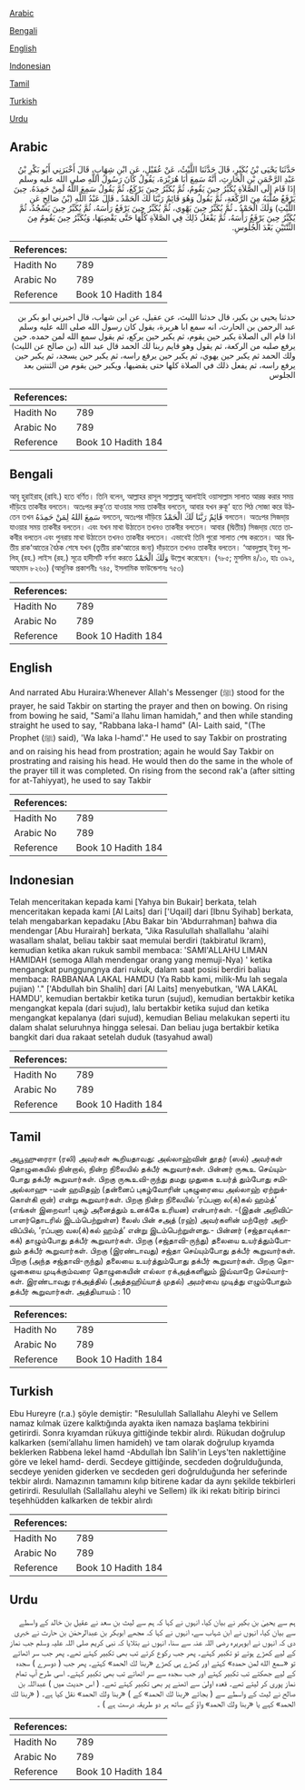 [Arabic](#arabic)

[Bengali](#bengali)

[English](#english)

[Indonesian](#indonesian)

[Tamil](#tamil)

[Turkish](#turkish)

[Urdu](#urdu)

## Arabic


<div dir="rtl" lang="ar" style={{fontSize:'larger',backgroundColor:'#f8f9fa',padding:20}}>
حَدَّثَنَا يَحْيَى بْنُ بُكَيْرٍ، قَالَ حَدَّثَنَا اللَّيْثُ، عَنْ عُقَيْلٍ، عَنِ ابْنِ شِهَابٍ، قَالَ أَخْبَرَنِي أَبُو بَكْرِ بْنُ عَبْدِ الرَّحْمَنِ بْنِ الْحَارِثِ، أَنَّهُ سَمِعَ أَبَا هُرَيْرَةَ، يَقُولُ كَانَ رَسُولُ اللَّهِ صلى الله عليه وسلم إِذَا قَامَ إِلَى الصَّلاَةِ يُكَبِّرُ حِينَ يَقُومُ، ثُمَّ يُكَبِّرُ حِينَ يَرْكَعُ، ثُمَّ يَقُولُ سَمِعَ اللَّهُ لَمِنْ حَمِدَهُ‏.‏ حِينَ يَرْفَعُ صُلْبَهُ مِنَ الرَّكْعَةِ، ثُمَّ يَقُولُ وَهُوَ قَائِمٌ رَبَّنَا لَكَ الْحَمْدُ ـ قَالَ عَبْدُ اللَّهِ ‏(‏بْنُ صَالِحٍ عَنِ اللَّيْثِ‏)‏ وَلَكَ الْحَمْدُ ـ ثُمَّ يُكَبِّرُ حِينَ يَهْوِي، ثُمَّ يُكَبِّرُ حِينَ يَرْفَعُ رَأْسَهُ، ثُمَّ يُكَبِّرُ حِينَ يَسْجُدُ، ثُمَّ يُكَبِّرُ حِينَ يَرْفَعُ رَأْسَهُ، ثُمَّ يَفْعَلُ ذَلِكَ فِي الصَّلاَةِ كُلِّهَا حَتَّى يَقْضِيَهَا، وَيُكَبِّرُ حِينَ يَقُومُ مِنَ الثِّنْتَيْنِ بَعْدَ الْجُلُوسِ‏.‏
</div>
<div style={{backgroundColor:'#f8f9fa',padding:20, marginBottom: 10}}><table> <thead> <tr> <th>References:</th> <th></th> </tr> </thead> <tbody><tr><td>Hadith No</td><td>789</td></tr><tr><td>Arabic No</td><td>789</td></tr><tr><td>Reference</td><td>Book 10 Hadith 184</td></tr></tbody></table></div>


<div dir="rtl" lang="ar" style={{fontSize:'larger',backgroundColor:'#f8f9fa',padding:20}}>
حدثنا يحيى بن بكير، قال حدثنا الليث، عن عقيل، عن ابن شهاب، قال اخبرني ابو بكر بن عبد الرحمن بن الحارث، انه سمع ابا هريرة، يقول كان رسول الله صلى الله عليه وسلم اذا قام الى الصلاة يكبر حين يقوم، ثم يكبر حين يركع، ثم يقول سمع الله لمن حمده. حين يرفع صلبه من الركعة، ثم يقول وهو قايم ربنا لك الحمد قال عبد الله (بن صالح عن الليث) ولك الحمد ثم يكبر حين يهوي، ثم يكبر حين يرفع راسه، ثم يكبر حين يسجد، ثم يكبر حين يرفع راسه، ثم يفعل ذلك في الصلاة كلها حتى يقضيها، ويكبر حين يقوم من الثنتين بعد الجلوس
</div>
<div style={{backgroundColor:'#f8f9fa',padding:20, marginBottom: 10}}><table> <thead> <tr> <th>References:</th> <th></th> </tr> </thead> <tbody><tr><td>Hadith No</td><td>789</td></tr><tr><td>Arabic No</td><td>789</td></tr><tr><td>Reference</td><td>Book 10 Hadith 184</td></tr></tbody></table></div>

## Bengali


<div dir="ltr" lang="bn" style={{fontSize:'larger',backgroundColor:'#f8f9fa',padding:20}}>
আবূ হুরাইরাহ্ (রাযি.) হতে বর্ণিত। তিনি বলেন, আল্লাহর রাসূল সাল্লাল্লাহু আলাইহি ওয়াসাল্লাম সালাত আরম্ভ করার সময় দাঁড়িয়ে তাকবীর বলতেন। অতঃপর রুকূ‘তে যাওয়ার সময় তাকবীর বলতেন, আবার যখন রুকূ‘ হতে পিঠ সোজা করে উঠতেন তখন سَمِعَ اللهُ لِمَنْ حَمِدَهُ বলতেন, অতঃপর দাঁড়িয়ে قَائِمٌ رَبَّنَا لَكَ الْحَمْدُ বলতেন। অতঃপর সিজদা্য় যাওয়ার সময় তাকবীর বলতেন। এবং যখন মাথা উঠাতেন তখনও তাকবীর বলতেন। আবার (দ্বিতীয়) সিজদা্য় যেতে তাকবীর বলতেন এবং পুনরায় মাথা উঠাতেন তখনও তাকবীর বলতেন। এভাবেই তিনি পুরো সালাত শেষ করতেন। আর দ্বিতীয় রাক‘আতের বৈঠক শেষে যখন (তৃতীয় রাক‘আতের জন্য) দাঁড়াতেন তখনও তাকবীর বলতেন। ‘আবদুল্লাহ্ ইবনু সালিহ্ (রহ.) লাইস (রহ.) সূত্রে হাদীসটি বর্ণনা করতে وَلَكَ الْحَمْدُ উল্লেখ করেছেন। (৭৮৫; মুসলিম ৪/১০, হাঃ ৩৯২, আহমাদ ৮২৬০) (আধুনিক প্রকাশনীঃ ৭৪৫, ইসলামিক ফাউন্ডেশনঃ ৭৫৩)
</div>
<div style={{backgroundColor:'#f8f9fa',padding:20, marginBottom: 10}}><table> <thead> <tr> <th>References:</th> <th></th> </tr> </thead> <tbody><tr><td>Hadith No</td><td>789</td></tr><tr><td>Arabic No</td><td>789</td></tr><tr><td>Reference</td><td>Book 10 Hadith 184</td></tr></tbody></table></div>

## English


<div dir="ltr" lang="en" style={{fontSize:'larger',backgroundColor:'#f8f9fa',padding:20}}>
And narrated Abu Huraira:Whenever Allah's Messenger (ﷺ) stood for the prayer, he said Takbir on starting the prayer and then on bowing. On rising from bowing he said, "Sami'a llahu liman hamidah," and then while standing straight he used to say, "Rabbana laka-l hamd" (Al- Laith said, "(The Prophet (ﷺ) said), 'Wa laka l-hamd'." He used to say Takbir on prostrating and on raising his head from prostration; again he would Say Takbir on prostrating and raising his head. He would then do the same in the whole of the prayer till it was completed. On rising from the second rak'a (after sitting for at-Tahiyyat), he used to say Takbir
</div>
<div style={{backgroundColor:'#f8f9fa',padding:20, marginBottom: 10}}><table> <thead> <tr> <th>References:</th> <th></th> </tr> </thead> <tbody><tr><td>Hadith No</td><td>789</td></tr><tr><td>Arabic No</td><td>789</td></tr><tr><td>Reference</td><td>Book 10 Hadith 184</td></tr></tbody></table></div>

## Indonesian


<div dir="ltr" lang="id" style={{fontSize:'larger',backgroundColor:'#f8f9fa',padding:20}}>
Telah menceritakan kepada kami [Yahya bin Bukair] berkata, telah menceritakan kepada kami [Al Laits] dari ['Uqail] dari [Ibnu Syihab] berkata, telah mengabarkan kepadaku [Abu Bakar bin 'Abdurrahman] bahwa dia mendengar [Abu Hurairah] berkata, "Jika Rasulullah shallallahu 'alaihi wasallam shalat, beliau takbir saat memulai berdiri (takbiratul Ikram), kemudian ketika akan rukuk sambil membaca: 'SAMI'ALLAHU LIMAN HAMIDAH (semoga Allah mendengar orang yang memuji-Nya) ' ketika mengangkat punggungnya dari rukuk, dalam saat posisi berdiri baliau membaca: RABBANAA LAKAL HAMDU (Ya Rabb kami, milik-Mu lah segala pujian) '." ['Abdullah bin Shalih] dari [Al Laits] menyebutkan, 'WA LAKAL HAMDU', kemudian bertakbir ketika turun (sujud), kemudian bertakbir ketika mengangkat kepala (dari sujud), lalu bertakbir ketika sujud dan ketika mengangkat kepalanya (dari sujud), kemudian Beliau melakukan seperti itu dalam shalat seluruhnya hingga selesai. Dan beliau juga bertakbir ketika bangkit dari dua rakaat setelah duduk (tasyahud awal)
</div>
<div style={{backgroundColor:'#f8f9fa',padding:20, marginBottom: 10}}><table> <thead> <tr> <th>References:</th> <th></th> </tr> </thead> <tbody><tr><td>Hadith No</td><td>789</td></tr><tr><td>Arabic No</td><td>789</td></tr><tr><td>Reference</td><td>Book 10 Hadith 184</td></tr></tbody></table></div>

## Tamil


<div dir="ltr" lang="ta" style={{fontSize:'larger',backgroundColor:'#f8f9fa',padding:20}}>
அபூஹுரைரா (ரலி) அவர்கள் கூறியதாவது: அல்லாஹ்வின் தூதர் (ஸல்) அவர்கள் தொழுகையில் நின்றால், நின்ற நிலையில் தக்பீர் கூறுவார்கள். பின்னர் ருகூஉ செய்யும்போது தக்பீர் கூறுவார்கள். பிறகு ருகூஉவி-ருந்து தமது முதுகை உயர்த் தும்போது சமிஅல்லாஹு -மன் ஹமிதஹ் (தன்னைப் புகழ்வோரின் புகழுரையை அல்லாஹ் ஏற்றுக்கொள்கி றான்) என்று கூறுவார்கள். பிறகு நின்ற நிலையில் ‘ரப்பனா ல(க்)கல் ஹம்த்’ (எங்கள் இறைவா! புகழ் அனைத்தும் உனக்கே உரியன) என்பார்கள். -(இதன் அறிவிப்பாளர்தொடரில் இடம்பெற்றுள்ள) லைஸ் பின் சஅத் (ரஹ்) அவர்களின் மற்றோர் அறிவிப்பில், ‘ரப்பனா வல(க்)கல் ஹம்த்’ என்று இடம்பெற்றுள்ளது.- பின்னர் (சஜ்தாவுக்காகக்) தாழும்போது தக்பீர் கூறுவார்கள். பிறகு (சஜ்தாவி-ருந்து) தலையை உயர்த்தும்போதும் தக்பீர் கூறுவார்கள். பிறகு (இரண்டாவது) சஜ்தா செய்யும்போது தக்பீர் கூறுவார்கள். பிறகு (அந்த சஜ்தாவி-ருந்து) தலையை உயர்த்தும்போது தக்பீர் கூறுவார்கள். பிறகு தொழுகையை முடிக்கும்வரை தொழுகையின் எல்லா ரக்அத்களிலும் இவ்வாறே செய்வார்கள். இரண்டாவது ரக்அத்தில் (அத்தஹிய்யாத் முதல்) அமர்வை முடித்து எழும்போதும் தக்பீர் கூறுவார்கள். அத்தியாயம் : 10
</div>
<div style={{backgroundColor:'#f8f9fa',padding:20, marginBottom: 10}}><table> <thead> <tr> <th>References:</th> <th></th> </tr> </thead> <tbody><tr><td>Hadith No</td><td>789</td></tr><tr><td>Arabic No</td><td>789</td></tr><tr><td>Reference</td><td>Book 10 Hadith 184</td></tr></tbody></table></div>

## Turkish


<div dir="ltr" lang="tr" style={{fontSize:'larger',backgroundColor:'#f8f9fa',padding:20}}>
Ebu Hureyre (r.a.) şöyle demiştir: "Resulullah Sallallahu Aleyhi ve Sellem namaz kılmak üzere kalktığında ayakta iken namaza başlama tekbirini getirirdi. Sonra kıyamdan rükuya gittiğinde tekbir alırdı. Rükudan doğrulup kalkarken (semi’allahu limen hamideh) ve tam olarak doğrulup kıyamda beklerken Rabbena lekel hamd -Abdullah İbn Salih'in Leys'ten naklettiğine göre ve lekel hamd- derdi. Secdeye gittiğinde, secdeden doğrulduğunda, secdeye yeniden giderken ve secdeden geri doğrulduğunda her seferinde tekbir alırdı. Namazının tamamını kılıp bitirene kadar da aynı şekilde tekbirleri getirirdi. Resulullah (Sallallahu aleyhi ve Sellem) ilk iki rekatı bitirip birinci teşehhüdden kalkarken de tekbir alırdı
</div>
<div style={{backgroundColor:'#f8f9fa',padding:20, marginBottom: 10}}><table> <thead> <tr> <th>References:</th> <th></th> </tr> </thead> <tbody><tr><td>Hadith No</td><td>789</td></tr><tr><td>Arabic No</td><td>789</td></tr><tr><td>Reference</td><td>Book 10 Hadith 184</td></tr></tbody></table></div>

## Urdu


<div dir="rtl" lang="ur" style={{fontSize:'larger',backgroundColor:'#f8f9fa',padding:20}}>
ہم سے یحییٰ بن بکیر نے بیان کیا، انہوں نے کہا کہ ہم سے لیث بن سعد نے عقیل بن خالد کے واسطے سے بیان کیا، انہوں نے ابن شہاب سے، انہوں نے کہا کہ مجھے ابوبکر بن عبدالرحمٰن بن حارث نے خبری دی کہ انہوں نے ابوہریرہ رضی اللہ عنہ سے سنا، انہوں نے بتلایا کہ نبی کریم صلی اللہ علیہ وسلم جب نماز کے لیے کھڑے ہوتے تو تکبیر کہتے۔ پھر جب رکوع کرتے تب بھی تکبیر کہتے تھے۔ پھر جب سر اٹھاتے تو «سمع الله لمن حمده‏» کہتے اور کھڑے ہی کھڑے «ربنا لك الحمد‏» کہتے۔ پھر جب ( دوسرے ) سجدہ کے لیے جھکتے تب تکبیر کہتے اور جب سجدہ سے سر اٹھاتے تب بھی تکبیر کہتے۔ اسی طرح آپ تمام نماز پوری کر لیتے تھے۔ قعدہ اولیٰ سے اٹھنے پر بھی تکبیر کہتے تھے۔ ( اس حدیث میں ) عبداللہ بن صالح نے لیث کے واسطے سے ( بجائے «ربنا لك الحمد‏» کے ) «ربنا ولك الحمد‏» نقل کیا ہے۔ ( «ربنا لك الحمد‏» کہے یا «ربنا ولك الحمد‏» واؤ کے ساتھ ہر دو طریقہ درست ہے ) ۔
</div>
<div style={{backgroundColor:'#f8f9fa',padding:20, marginBottom: 10}}><table> <thead> <tr> <th>References:</th> <th></th> </tr> </thead> <tbody><tr><td>Hadith No</td><td>789</td></tr><tr><td>Arabic No</td><td>789</td></tr><tr><td>Reference</td><td>Book 10 Hadith 184</td></tr></tbody></table></div>